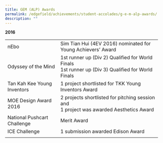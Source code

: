 ```yaml
---
title: GEM (ALP) Awards
permalink: /edgefield/achievements/student-accolades/g-e-m-alp-awards/
description: ""
---
```

**2016**

| | |
|---|---|
|nEbo	|	Sim Tian Hui (4EV 2016) nominated for Young Achievers’ Award |
| Odyssey of the Mind	| 1st runner up (Div 2) Qualified for World Finals <br> 1st runner up (Div 3) Qualified for World Finals |
| Tan Kah Kee Young Inventors	|	1 project shortlisted for TKK Young Inventors Award |
| MOE Design Award 2016	|	2 projects shortlisted for pitching session and <br> 1 project was awarded Aesthetics Award |
| National Pushcart Challenge	|	Merit Award |
| ICE Challenge	|	1 submission awarded Edison Award |
| | |